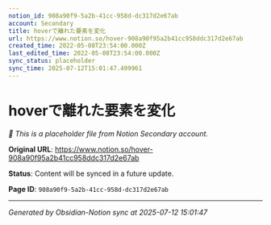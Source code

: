 ```yaml
---
notion_id: 908a90f9-5a2b-41cc-958d-dc317d2e67ab
account: Secondary
title: hoverで離れた要素を変化
url: https://www.notion.so/hover-908a90f95a2b41cc958ddc317d2e67ab
created_time: 2022-05-08T23:54:00.000Z
last_edited_time: 2022-05-08T23:54:00.000Z
sync_status: placeholder
sync_time: 2025-07-12T15:01:47.499961
---
```


# hoverで離れた要素を変化

*🔄 This is a placeholder file from Notion Secondary account.*

**Original URL**: https://www.notion.so/hover-908a90f95a2b41cc958ddc317d2e67ab

**Status**: Content will be synced in a future update.

**Page ID**: `908a90f9-5a2b-41cc-958d-dc317d2e67ab`

---

*Generated by Obsidian-Notion sync at 2025-07-12 15:01:47*
